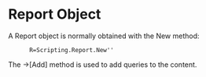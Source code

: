 # Report Object

 A Report object is normally obtained with the New method:

~~~
      R=Scripting.Report.New''
~~~

The →[Add] method is used to add queries to the content.


